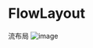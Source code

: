 # FlowLayout
流布局
 ![image](https://github.com/1023042656@qq.com/FlowLayoutTest/raw/master/S61027-165739.jpg)
